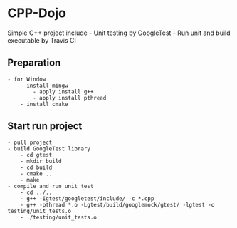 # CPP-Dojo
Simple C++ project include 
    - Unit testing by GoogleTest 
    - Run unit and build executable by Travis CI

## Preparation
    - for Window 
        - install mingw
            - apply install g++
            - apply install pthread 
        - install cmake

## Start run project
    - pull project
    - build GoogleTest library
        - cd gtest
        - mkdir build
        - cd build
        - cmake ..
        - make
    - compile and run unit test
        - cd ../.. 
        - g++ -Igtest/googletest/include/ -c *.cpp
        - g++ -pthread *.o -Lgtest/build/googlemock/gtest/ -lgtest -o testing/unit_tests.o
        - ./testing/unit_tests.o
    
    


